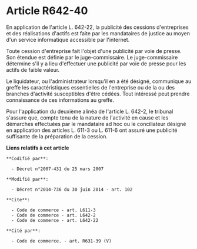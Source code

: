 # Article R642-40

En application de l'article L. 642-22, la publicité des cessions d'entreprises et des réalisations d'actifs est faite par les
mandataires de justice au moyen d'un service informatique accessible par l'internet. 

Toute cession d'entreprise fait l'objet d'une publicité par voie de presse. Son étendue est définie par le juge-commissaire.
Le juge-commissaire détermine s'il y a lieu d'effectuer une publicité par voie de presse pour les actifs de faible valeur. 

Le liquidateur, ou l'administrateur lorsqu'il en a été désigné, communique au greffe les caractéristiques essentielles de
l'entreprise ou de la ou des branches d'activité susceptibles d'être cédées. Tout intéressé peut prendre connaissance de ces
informations au greffe. 

Pour l'application du deuxième alinéa de l'article L. 642-2, le tribunal s'assure que, compte tenu de la nature de l'activité
en cause et les démarches effectuées par le mandataire ad hoc ou le conciliateur désigné en application des articles L. 611-3
ou L. 611-6 ont assuré une publicité suffisante de la préparation de la cession.

**Liens relatifs à cet article**

	**Codifié par**:

	  - Décret n°2007-431 du 25 mars 2007

	**Modifié par**:

	  - Décret n°2014-736 du 30 juin 2014 - art. 102

	**Cite**:

	  - Code de commerce - art. L611-3
	  - Code de commerce - art. L642-2
	  - Code de commerce - art. L642-22

	**Cité par**:

	  - Code de commerce. - art. R631-39 (V)
